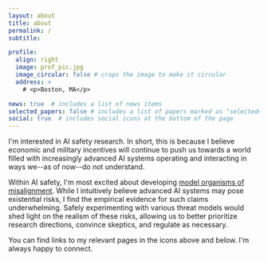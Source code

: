 ```yaml
---
layout: about
title: about
permalink: /
subtitle:

profile:
  align: right
  image: prof_pic.jpg
  image_circular: false # crops the image to make it circular
  address: >
    # <p>Boston, MA</p>

news: true  # includes a list of news items
selected_papers: false # includes a list of papers marked as "selected={true}"
social: true  # includes social icons at the bottom of the page
---
```


I'm interested in AI safety research. In short, this is because I believe economic and military incentives will continue to push us towards a world filled with increasingly advanced AI systems operating and interacting in ways we--as of now--do not understand.

Within AI safety, I'm most excited about developing [model organisms of misalignment](https://www.alignmentforum.org/posts/ChDH335ckdvpxXaXX/model-organisms-of-misalignment-the-case-for-a-new-pillar-of-1). While I intuitively believe advanced AI systems may pose existential risks, I find the empirical evidence for such claims underwhelming. Safely experimenting with various threat models would shed light on the realism of these risks, allowing us to better prioritize research directions, convince skeptics, and regulate as necessary.

You can find links to my relevant pages in the icons above and below. I'm always happy to connect.
